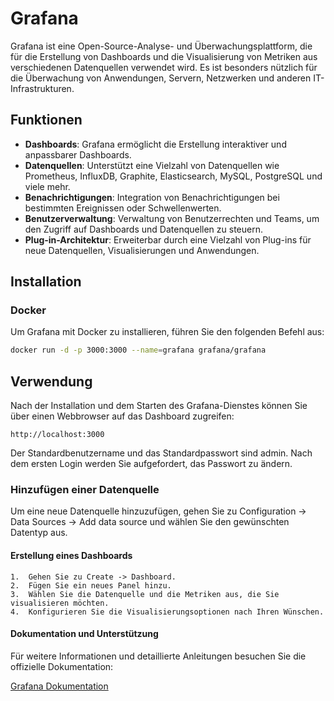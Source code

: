 # Grafana

Grafana ist eine Open-Source-Analyse- und Überwachungsplattform, die für die Erstellung von Dashboards und die Visualisierung von Metriken aus verschiedenen Datenquellen verwendet wird. Es ist besonders nützlich für die Überwachung von Anwendungen, Servern, Netzwerken und anderen IT-Infrastrukturen.

## Funktionen

- **Dashboards**: Grafana ermöglicht die Erstellung interaktiver und anpassbarer Dashboards.
- **Datenquellen**: Unterstützt eine Vielzahl von Datenquellen wie Prometheus, InfluxDB, Graphite, Elasticsearch, MySQL, PostgreSQL und viele mehr.
- **Benachrichtigungen**: Integration von Benachrichtigungen bei bestimmten Ereignissen oder Schwellenwerten.
- **Benutzerverwaltung**: Verwaltung von Benutzerrechten und Teams, um den Zugriff auf Dashboards und Datenquellen zu steuern.
- **Plug-in-Architektur**: Erweiterbar durch eine Vielzahl von Plug-ins für neue Datenquellen, Visualisierungen und Anwendungen.

## Installation

### Docker

Um Grafana mit Docker zu installieren, führen Sie den folgenden Befehl aus:

```sh
docker run -d -p 3000:3000 --name=grafana grafana/grafana
```

## Verwendung

Nach der Installation und dem Starten des Grafana-Dienstes können Sie über einen Webbrowser auf das Dashboard zugreifen:
```
http://localhost:3000
```

Der Standardbenutzername und das Standardpasswort sind admin. Nach dem ersten Login werden Sie aufgefordert, das Passwort zu ändern.

### Hinzufügen einer Datenquelle

Um eine neue Datenquelle hinzuzufügen, gehen Sie zu Configuration -> Data Sources -> Add data source und wählen Sie den gewünschten Datentyp aus.

#### Erstellung eines Dashboards

	1.	Gehen Sie zu Create -> Dashboard.
	2.	Fügen Sie ein neues Panel hinzu.
	3.	Wählen Sie die Datenquelle und die Metriken aus, die Sie visualisieren möchten.
	4.	Konfigurieren Sie die Visualisierungsoptionen nach Ihren Wünschen.

#### Dokumentation und Unterstützung

Für weitere Informationen und detaillierte Anleitungen besuchen Sie die offizielle Dokumentation:

[Grafana Dokumentation](https://grafana.com/docs/)
